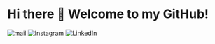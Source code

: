Hi there 👋 Welcome to my GitHub!
=======================================

 <a href="mailto:mas.angkasa27@gmail.com" target="_blank"><img alt="mail" src="https://img.shields.io/badge/-gmail-ea4335?&style=for-the-badge&logo=gmail&logoColor=white" /></a>
<a href="https://instagram.com/mas.angkasa27" target="_blank"><img alt="Instagram" src="https://img.shields.io/badge/-Instagram-E4406F?&style=for-the-badge&logo=Instagram&logoColor=white" /></a>
 <a href="https://www.linkedin.com/in/dimas-angkasa-nurindra-a1750719b/" target="_blank"><img alt="LinkedIn" src="https://img.shields.io/badge/-LinkedIn-0A66C2?&style=for-the-badge&logo=linkedin&logoColor=white" /></a> 
